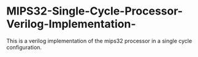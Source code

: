 # MIPS32-Single-Cycle-Processor-Verilog-Implementation-
This is a verilog implementation of the mips32 processor in a single cycle configuration.
